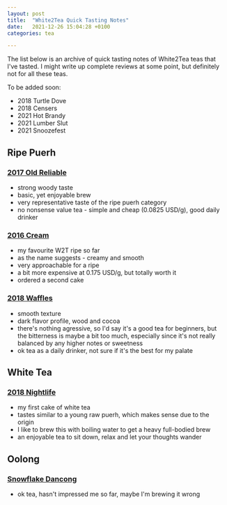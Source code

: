 ```yaml
---
layout: post
title:  "White2Tea Quick Tasting Notes"
date:   2021-12-26 15:04:28 +0100
categories: tea

---
```


The list below is an archive of quick tasting notes of White2Tea teas that I've tasted. I might write up complete reviews at some point, but definitely not for all these teas.

To be added soon:

- 2018 Turtle Dove
- 2018 Censers
- 2021 Hot Brandy
- 2021 Lumber Slut
- 2021 Snoozefest

## Ripe Puerh

### [2017 Old Reliable](https://white2tea.com/products/2017-old-reliable)

- strong woody taste
- basic, yet enjoyable brew
- very representative taste of the ripe puerh category
- no nonsense value tea - simple and cheap (0.0825 USD/g), good daily drinker

### [2016 Cream](https://white2tea.com/products/2016-cream)

- my favourite W2T ripe so far
- as the name suggests - creamy and smooth
- very approachable for a ripe
- a bit more expensive at 0.175 USD/g, but totally worth it
- ordered a second cake

### [2018 Waffles](https://white2tea.com/products/2018-waffles)

- smooth texture
- dark flavor profile, wood and cocoa
- there's nothing agressive, so I'd say it's a good tea for beginners, but the bitterness is maybe a bit too much, especially since it's not really balanced by any higher notes or sweetness
- ok tea as a daily drinker, not sure if it's the best for my palate

## White Tea

### [2018 Nightlife](https://white2tea.com/products/2018-nightlife)

- my first cake of white tea
- tastes similar to a young raw puerh, which makes sense due to the origin
- I like to brew this with boiling water to get a heavy full-bodied brew
- an enjoyable tea to sit down, relax and let your thoughts wander

## Oolong

### [Snowflake Dancong](https://white2tea.com/products/snowflake-dancong-1)

- ok tea, hasn't impressed me so far, maybe I'm brewing it wrong

